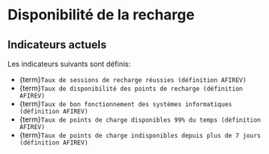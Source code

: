 # Disponibilité de la recharge

## Indicateurs actuels

Les indicateurs suivants sont définis:

- {term}`Taux de sessions de recharge réussies (définition AFIREV)`
- {term}`Taux de disponibilité des points de recharge (définition AFIREV)`
- {term}`Taux de bon fonctionnement des systèmes informatiques (définition AFIREV)`
- {term}`Taux de points de charge disponibles 99% du temps (définition AFIREV)`
- {term}`Taux de points de charge indisponibles depuis plus de 7 jours (définition AFIREV)`
